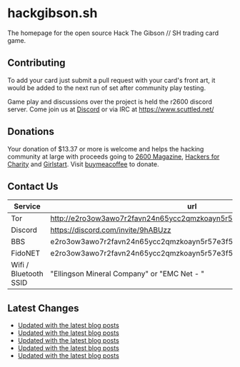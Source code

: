 # hackgibson.sh
The homepage for the open source Hack The Gibson // SH trading card game.


## Contributing

To add your card just submit a pull request with your card's front art, it would be added to the next run of set after community play testing.

Game play and discussions over the project is held the r2600 discord server. Come join us at [Discord](https://discord.com/invite/9hABUzz) or via IRC at https://www.scuttled.net/


## Donations

Your donation of $13.37 or more is welcome and helps the hacking community at large with proceeds going to [2600 Magazine](https://2600.com/), [Hackers for Charity](https://hackersforcharity.org) and [Girlstart](https://girlstart.org).  Visit [buymeacoffee](https://www.buymeacoffee.com/hackgibson.sh) to donate.


## Contact Us

Service | url
-|-
Tor | http://e2ro3ow3awo7r2favn24n65ycc2qmzkoayn5r57e3f56nvjwdcgg32ad.onion
Discord | https://discord.com/invite/9hABUzz
BBS | e2ro3ow3awo7r2favn24n65ycc2qmzkoayn5r57e3f56nvjwdcgg32ad.onion:23
FidoNET | e2ro3ow3awo7r2favn24n65ycc2qmzkoayn5r57e3f56nvjwdcgg32ad.onion:24554
Wifi / Bluetooth SSID | "Ellingson Mineral Company" or "EMC Net - <fidonet address>"

## Latest Changes
<!-- BLOG-POST-LIST:START -->
- [Updated with the latest blog posts](https://github.com/DFW2600/hackgibson.sh/commit/91032773f0792367c18a61c8fccf4418516f5060)
- [Updated with the latest blog posts](https://github.com/DFW2600/hackgibson.sh/commit/d3762d51e32d331bea8dc66ed9c43d0ea30e27c3)
- [Updated with the latest blog posts](https://github.com/DFW2600/hackgibson.sh/commit/a65892c83435c3c504341f32ad99e005ff7fe2d0)
- [Updated with the latest blog posts](https://github.com/DFW2600/hackgibson.sh/commit/170260c70d88518d3671cf4c13b10e4a80b1d335)
- [Updated with the latest blog posts](https://github.com/DFW2600/hackgibson.sh/commit/24f79efdbb13760fad7eec20e7b0b65931590634)
<!-- BLOG-POST-LIST:END -->

